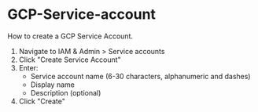 # GCP-Service-account
How to create a GCP Service Account.


1. Navigate to IAM & Admin > Service accounts
2. Click "Create Service Account"
3. Enter:
   - Service account name (6-30 characters, alphanumeric and dashes)
   - Display name
   - Description (optional)
4. Click "Create"

